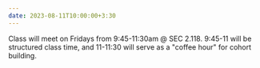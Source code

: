 ```yaml
---
date: 2023-08-11T10:00:00+3:30
---
```

Class will meet on Fridays from 9:45-11:30am @ SEC 2.118. 9:45-11 will be structured class time, and 11-11:30 will serve as a "coffee hour" for cohort building.
